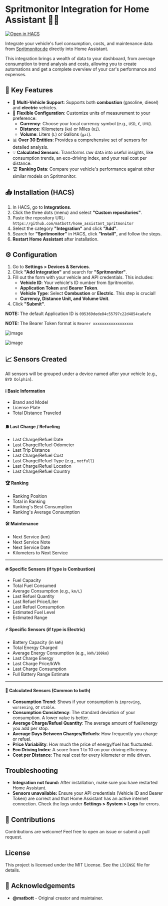 # Spritmonitor Integration for Home Assistant 🚗⛽

[![Open in HACS](https://my.home-assistant.io/badges/hacs_repository.svg)](https://my.home-assistant.io/redirect/hacs_repository/?owner=matbott&repository=home_assistant_Spritmonitor&category=integration)

Integrate your vehicle's fuel consumption, costs, and maintenance data from [Spritmonitor.de](https://www.spritmonitor.de) directly into Home Assistant.

This integration brings a wealth of data to your dashboard, from average consumption to trend analysis and costs, allowing you to create automations and get a complete overview of your car's performance and expenses.

## 🌟 Key Features

* 🔌 **Multi-Vehicle Support**: Supports both **combustion** (gasoline, diesel) and **electric** vehicles.
* 🔧 **Flexible Configuration**: Customize units of measurement to your preference:
    * **Currency**: Choose your local currency symbol (e.g., `USD`, `€`, `UYU`).
    * **Distance**: Kilometers (`km`) or Miles (`mi`).
    * **Volume**: Liters (`L`) or Gallons (`gal`).
* 📊 **Over 30 Entities**: Provides a comprehensive set of sensors for detailed analysis.
* 💡 **Calculated Sensors**: Transforms raw data into useful insights, like consumption trends, an eco-driving index, and your real cost per distance.
* 🏆 **Ranking Data**: Compare your vehicle's performance against other similar models on Spritmonitor.

## 📥 Installation (HACS)

1.  In HACS, go to **Integrations**.
2.  Click the three dots (menu) and select **"Custom repositories"**.
3.  Paste the repository URL:
    `https://github.com/matbott/home_assistant_Spritmonitor`
4.  Select the category **"Integration"** and click **"Add"**.
5.  Search for **"Spritmonitor"** in HACS, click **"Install"**, and follow the steps.
6.  **Restart Home Assistant** after installation.

## ⚙️ Configuration

1.  Go to **Settings > Devices & Services**.
2.  Click **"Add Integration"** and search for **"Spritmonitor"**.
3.  Fill out the form with your vehicle and API credentials. This includes:
    * **Vehicle ID**: Your vehicle's ID number from Spritmonitor.
    * **Application Token** and **Bearer Token**.
    * **Vehicle Type**: Select **Combustion** or **Electric**. This step is crucial!
    * **Currency, Distance Unit, and Volume Unit**.
4.  Click **"Submit"**.

**NOTE:** The default Application ID is `095369dede84c55797c22d4854ca6efe`

**NOTE:** The Bearer Token format is `Bearer xxxxxxxxxxxxxxxxxx`

![image](https://github.com/user-attachments/assets/3cb3da84-cb36-4d55-9708-b61d5829ae14)

![image](https://github.com/user-attachments/assets/516ed019-76b8-44c3-86b4-9cd3a6d14fae)

## 📈 Sensors Created

All sensors will be grouped under a device named after your vehicle (e.g., `BYD Dolphin`).

#### ℹ️ Basic Information
* Brand and Model
* License Plate
* Total Distance Traveled

#### ⛽ Last Charge / Refueling
* Last Charge/Refuel Date
* Last Charge/Refuel Odometer
* Last Trip Distance
* Last Charge/Refuel Cost
* Last Charge/Refuel Type (e.g., `notfull`)
* Last Charge/Refuel Location
* Last Charge/Refuel Country

#### 🏆 Ranking
* Ranking Position
* Total in Ranking
* Ranking's Best Consumption
* Ranking's Average Consumption

#### 🛠️ Maintenance
* Next Service (km)
* Next Service Note
* Next Service Date
* Kilometers to Next Service

---

#### 🔥 Specific Sensors (if type is Combustion)
* Fuel Capacity
* Total Fuel Consumed
* Average Consumption (e.g., `km/L`)
* Last Refuel Quantity
* Last Refuel Price/Liter
* Last Refuel Consumption
* Estimated Fuel Level
* Estimated Range

#### ⚡️ Specific Sensors (if type is Electric)
* Battery Capacity (in `kWh`)
* Total Energy Charged
* Average Energy Consumption (e.g., `kWh/100km`)
* Last Charge Energy
* Last Charge Price/kWh
* Last Charge Consumption
* Full Battery Range Estimate

---

#### 🧠 Calculated Sensors (Common to both)
* **Consumption Trend**: Shows if your consumption is `improving`, `worsening`, or `stable`.
* **Consumption Consistency**: The standard deviation of your consumption. A lower value is better.
* **Average Charge/Refuel Quantity**: The average amount of fuel/energy you add per stop.
* **Average Days Between Charges/Refuels**: How frequently you charge or refuel.
* **Price Variability**: How much the price of energy/fuel has fluctuated.
* **Eco Driving Index**: A score from 1 to 10 on your driving efficiency.
* **Cost per Distance**: The real cost for every kilometer or mile driven.

## Troubleshooting

-   **Integration not found:** After installation, make sure you have restarted Home Assistant.
-   **Sensors unavailable:** Ensure your API credentials (Vehicle ID and Bearer Token) are correct and that Home Assistant has an active internet connection. Check the logs under **Settings > System > Logs** for errors.

## 🤝 Contributions

Contributions are welcome! Feel free to open an issue or submit a pull request.

## License

This project is licensed under the MIT License. See the `LICENSE` file for details.

## 🙏 Acknowledgements

* **@matbott** - Original creator and maintainer.
